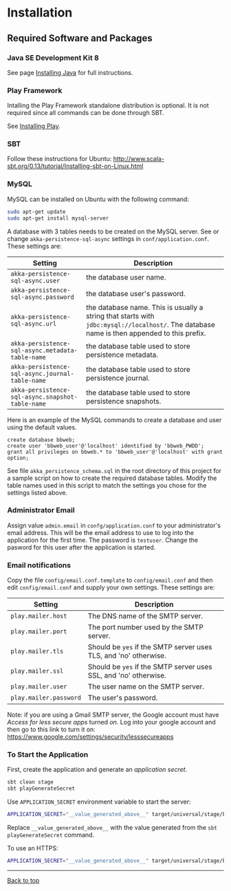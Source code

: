 # Installation

## Required Software and Packages

### Java SE Development Kit 8

See page [Installing Java](InstallJava.md) for full instructions.

### Play Framework

Intalling the Play Framework standalone distribution is optional. It is not required since
all commands can be done through SBT.

See [Installing Play](https://www.playframework.com/documentation/2.5.x/Installing).

### SBT

Follow these instructions for Ubuntu: http://www.scala-sbt.org/0.13/tutorial/Installing-sbt-on-Linux.html

### MySQL

MySQL can be installed on Ubuntu with the following command:

```sh
sudo apt-get update
sudo apt-get install mysql-server
```

A database with 3 tables needs to be created on the MySQL server. See or change `akka-persistence-sql-async`
settings in `conf/application.conf`. These settings are:

| Setting                                         | Description                                                                                                                                |
|-------------------------------------------------|--------------------------------------------------------------------------------------------------------------------------------------------|
| `akka-persistence-sql-async.user`               | the database user name.                                                                                                                    |
| `akka-persistence-sql-async.password`           | the database user's password.                                                                                                              |
| `akka-persistence-sql-async.url`                | the database name. This is usually a string that starts with `jdbc:mysql://localhost/`. The database name is then appended to this prefix. |
| `akka-persistence-sql-async.metadata-table-name`| the database table used to store persistence metadata.                                                                                     |
| `akka-persistence-sql-async.journal-table-name` | the database table used to store persistence journal.                                                                                      |
| `akka-persistence-sql-async.snapshot-table-name`| the database table used to store persistence snapshots.                                                                                    |

Here is an example of the MySQL commands to create a database and user using the default values.

```mysql
create database bbweb;
create user 'bbweb_user'@'localhost' identified by 'bbweb_PWDD';
grant all privileges on bbweb.* to 'bbweb_user'@'localhost' with grant option;
```

See file `akka_persistence_schema.sql` in the root directory of this project for a sample script on how to
create the required database tables. Modify the table names used in this script to match the settings you
chose for the settings listed above.

### Administrator Email

Assign value `admin.email` in `confg/application.conf` to your administrator's email address. This will be the
email address to use to log into the application for the first time. The password is `testuser`. Change the
pasword for this user after the application is started.

### Email notifications

Copy the file `config/email.conf.template` to `config/email.conf` and then edit `config/email.conf` and supply
your own settings. These settings are:

| Setting                | Description                                                      |
|------------------------|------------------------------------------------------------------|
| `play.mailer.host`     | The DNS name of the SMTP server.                                 |
| `play.mailer.port`     | The port number used by the SMTP server.                         |
| `play.mailer.tls`      | Should be `yes` if the SMTP server uses TLS, and 'no' otherwise. |
| `play.mailer.ssl`      | Should be `yes` if the SMTP server uses SSL, and 'no' otherwise. |
| `play.mailer.user`     | The user name on the SMTP server.                                |
| `play.mailer.password` | The user's password.                                             |

Note: if you are using a Gmail SMTP server, the Google account must have *Access for less secure apps* turned
*on*. Log into your google account and then go to this link to turn it on:
https://www.google.com/settings/security/lesssecureapps

### To Start the Application

First, create the application and generate an *application secret*.

```bash
sbt clean stage
sbt playGenerateSecret
```

Use `APPLICATION_SECRET` environment variable to start the server:

```bash
APPLICATION_SECRET="__value_generated_above__" target/universal/stage/bin/bbweb
```

Replace `__value_generated_above__` with the value generated from the `sbt playGenerateSecret` command.

To use an HTTPS:

```bash
APPLICATION_SECRET="__value_generated_above__" target/universal/stage/bin/bbweb -Dhttps.port=9443 -Dhttp.port=disabled
```

---

[Back to top](../README.md)
